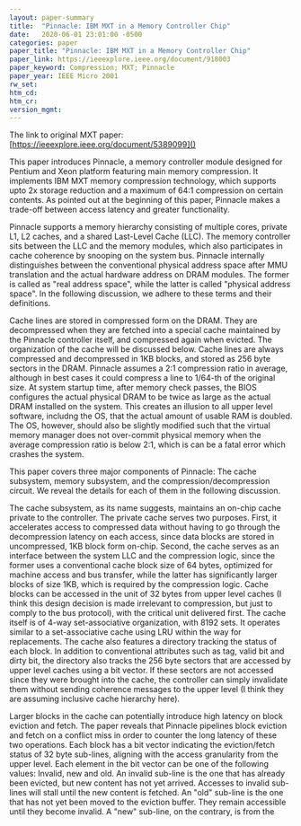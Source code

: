 ```yaml
---
layout: paper-summary
title:  "Pinnacle: IBM MXT in a Memory Controller Chip"
date:   2020-06-01 23:01:00 -0500
categories: paper
paper_title: "Pinnacle: IBM MXT in a Memory Controller Chip"
paper_link: https://ieeexplore.ieee.org/document/918003
paper_keyword: Compression; MXT; Pinnacle
paper_year: IEEE Micro 2001
rw_set:
htm_cd:
htm_cr:
version_mgmt:
---
```


The link to original MXT paper: [https://ieeexplore.ieee.org/document/5389099]()

This paper introduces Pinnacle, a memory controller module designed for Pentium and Xeon platform featuring main memory
compression. It implements IBM MXT memory compression technology, which supports upto 2x storage reduction and a
maximum of 64:1 compression on certain contents. As pointed out at the beginning of this paper, Pinnacle makes a trade-off
between access latency and greater functionality. 

Pinnacle supports a memory hierarchy consisting of multiple cores, private L1, L2 caches, and a shared Last-Level Cache 
(LLC). The memory controller sits between the LLC and the memory modules, which also participates in cache coherence by 
snooping on the system bus. Pinnacle internally distinguishes between the conventional physical address space after
MMU translation and the actual hardware address on DRAM modules. The former is called as "real address space", while the 
latter is called "physical address space". In the following discussion, we adhere to these terms and their definitions.

Cache lines are stored in compressed form on the DRAM. They are decompressed when they are fetched into a special cache 
maintained by the Pinnacle controller itself, and compressed again when evicted. The organization of the cache will
be discussed below. 
Cache lines are always compressed and decompressed in 1KB blocks, and stored as 256 byte sectors in the DRAM.
Pinnacle assumes a 2:1 compression ratio in average, although in best cases it could compress a line to 1/64-th of 
the original size.
At system startup time, after memory check passes, the BIOS configures the actual physical DRAM to be 
twice as large as the actual DRAM installed on the system. This creates an illusion to all upper level software, includng
the OS, that the actual amount of usable RAM is doubled. The OS, however, should also be slightly modified such that
the virtual memory manager does not over-commit physical memory when the average compression ratio is below 2:1, which 
is can be a fatal error which crashes the system.

This paper covers three major components of Pinnacle: The cache subsystem, memory subsystem, and the compression/decompression
circuit. We reveal the details for each of them in the following discussion.

The cache subsystem, as its name suggests, maintains an on-chip cache private to the controller. The private cache serves
two purposes. First, it accelerates access to compressed data without having to go through the decompression latency
on each access, since data blocks are stored in uncompressed, 1KB block form on-chip. Second, the cache serves as an 
interface between the system LLC and the compression logic, since the former uses a conventional cache block size of 64 
bytes, optimized for machine access and bus transfer, while the latter has significantly larger blocks of size 1KB,
which is required by the compression logic. Cache blocks can be accessed in the unit of 32 bytes from upper level
caches (I think this design decision is made irrelevant to compression, but just to comply to the bus protocol), with
the critical unit delivered first. The cache itself is of 4-way set-associative organization, with 8192 sets. It operates
similar to a set-associative cache using LRU within the way for replacements. The cache also features a directory tracking
the status of each block. In addition to conventional attributes such as tag, valid bit and dirty bit, the directory
also tracks the 256 byte sectors that are accessed by upper level caches using a bit vector. If these sectors are not 
accessed since they were brought into the cache, the controller can simply invalidate them without sending coherence 
messages to the upper level (I think they are assuming inclusive cache hierarchy here).

Larger blocks in the cache can potentially introduce high latency on block eviction and fetch. The paper reveals that
Pinnacle pipelines block eviction and fetch on a conflict miss in order to counter the long latency of these two 
operations. Each block has a bit vector indicating the eviction/fetch status of 32 byte sub-lines, aligning with the 
access granularity from the upper level. 
Each element in the bit vector can be one of the following values: Invalid, new and old. An invalid sub-line is the one 
that has already been evicted, but new content has not yet arrived. Accesses to invalid sub-lines will stall until
the new content is fetched. An "old" sub-line is the one that has not yet been moved to the eviction buffer. They remain
accessible until they become invalid. A "new" sub-line, on the contrary, is from the 

